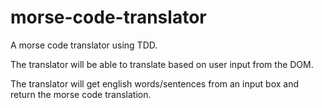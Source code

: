 # morse-code-translator

A morse code translator using TDD. 

The translator will be able to translate based on user input from the DOM. 

The translator will get english words/sentences from an input box and return the morse code translation.